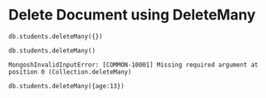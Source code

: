 # Delete Document using DeleteMany

```
db.students.deleteMany({})
```

```
db.students.deleteMany()
```

```
MongoshInvalidInputError: [COMMON-10001] Missing required argument at position 0 (Collection.deleteMany)
```

```
db.students.deleteMany({age:13})
```
